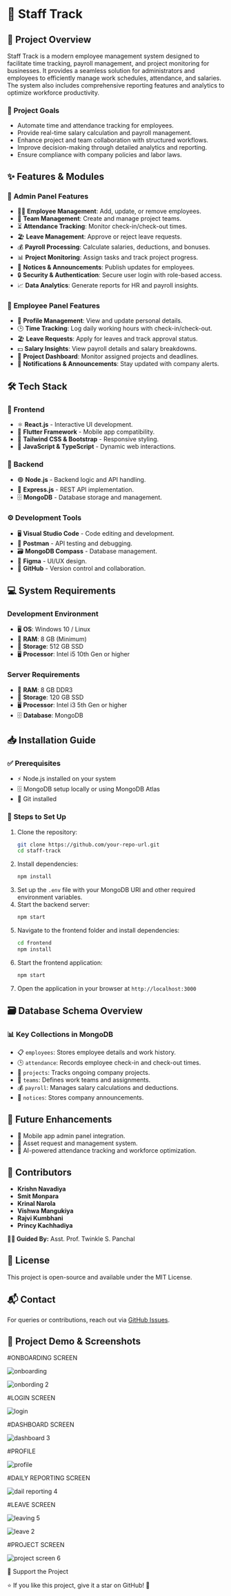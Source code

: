 # 🚀 Staff Track

## 📌 Project Overview
Staff Track is a modern employee management system designed to facilitate time tracking, payroll management, and project monitoring for businesses. It provides a seamless solution for administrators and employees to efficiently manage work schedules, attendance, and salaries. The system also includes comprehensive reporting features and analytics to optimize workforce productivity.

### 🎯 **Project Goals**
- Automate time and attendance tracking for employees.
- Provide real-time salary calculation and payroll management.
- Enhance project and team collaboration with structured workflows.
- Improve decision-making through detailed analytics and reporting.
- Ensure compliance with company policies and labor laws.

## ✨ Features & Modules
### 🔹 **Admin Panel Features**
- 👨‍💼 **Employee Management**: Add, update, or remove employees.
- 👥 **Team Management**: Create and manage project teams.
- ⏳ **Attendance Tracking**: Monitor check-in/check-out times.
- 🏖️ **Leave Management**: Approve or reject leave requests.
- 💰 **Payroll Processing**: Calculate salaries, deductions, and bonuses.
- 📊 **Project Monitoring**: Assign tasks and track project progress.
- 📢 **Notices & Announcements**: Publish updates for employees.
- 🔒 **Security & Authentication**: Secure user login with role-based access.
- 📈 **Data Analytics**: Generate reports for HR and payroll insights.

### 🔹 **Employee Panel Features**
- 👤 **Profile Management**: View and update personal details.
- 🕒 **Time Tracking**: Log daily working hours with check-in/check-out.
- 🏖️ **Leave Requests**: Apply for leaves and track approval status.
- 💵 **Salary Insights**: View payroll details and salary breakdowns.
- 📌 **Project Dashboard**: Monitor assigned projects and deadlines.
- 🔔 **Notifications & Announcements**: Stay updated with company alerts.

## 🛠️ Tech Stack
### 🎨 **Frontend**
- ⚛️ **React.js** - Interactive UI development.
- 📱 **Flutter Framework** - Mobile app compatibility.
- 🎨 **Tailwind CSS & Bootstrap** - Responsive styling.
- 📝 **JavaScript & TypeScript** - Dynamic web interactions.

### 🔧 **Backend**
- 🟢 **Node.js** - Backend logic and API handling.
- 🔄 **Express.js** - REST API implementation.
- 🗄️ **MongoDB** - Database storage and management.

### ⚙️ **Development Tools**
- 🖥️ **Visual Studio Code** - Code editing and development.
- 🔬 **Postman** - API testing and debugging.
- 🗃️ **MongoDB Compass** - Database management.
- 🎨 **Figma** - UI/UX design.
- 🔗 **GitHub** - Version control and collaboration.

## 💻 System Requirements
### **Development Environment**
- 🖥️ **OS**: Windows 10 / Linux
- 💾 **RAM**: 8 GB (Minimum)
- 💽 **Storage**: 512 GB SSD
- 🖥️ **Processor**: Intel i5 10th Gen or higher

### **Server Requirements**
- 💾 **RAM**: 8 GB DDR3
- 💽 **Storage**: 120 GB SSD
- 🖥️ **Processor**: Intel i3 5th Gen or higher
- 🗄️ **Database**: MongoDB

## 📥 Installation Guide
### ✅ **Prerequisites**
- ⚡ Node.js installed on your system
- 🗄️ MongoDB setup locally or using MongoDB Atlas
- 🔗 Git installed

### 📌 **Steps to Set Up**
1. Clone the repository:
   ```sh
   git clone https://github.com/your-repo-url.git
   cd staff-track
   ```
2. Install dependencies:
   ```sh
   npm install
   ```
3. Set up the `.env` file with your MongoDB URI and other required environment variables.
4. Start the backend server:
   ```sh
   npm start
   ```
5. Navigate to the frontend folder and install dependencies:
   ```sh
   cd frontend
   npm install
   ```
6. Start the frontend application:
   ```sh
   npm start
   ```
7. Open the application in your browser at `http://localhost:3000`

## 🗃️ Database Schema Overview
### 📊 **Key Collections in MongoDB**
- 📋 `employees`: Stores employee details and work history.
- 🕒 `attendance`: Records employee check-in and check-out times.
- 📌 `projects`: Tracks ongoing company projects.
- 👥 `teams`: Defines work teams and assignments.
- 💰 `payroll`: Manages salary calculations and deductions.
- 📢 `notices`: Stores company announcements.

## 🚀 Future Enhancements
- 📱 Mobile app admin panel integration.
- 🏢 Asset request and management system.
- 🧠 AI-powered attendance tracking and workforce optimization.

## 👥 Contributors
- **Krishn Navadiya**  
- **Smit Monpara**  
- **Krinal Narola**  
- **Vishwa Mangukiya**  
- **Rajvi Kumbhani**  
- **Princy Kachhadiya**  

**👨‍🏫 Guided By:** Asst. Prof. Twinkle S. Panchal

## 📜 License
This project is open-source and available under the MIT License.

## 📬 Contact
For queries or contributions, reach out via [GitHub Issues](https://github.com/your-repo-url/issues).

## 🎥 Project Demo & Screenshots


#ONBOARDING SCREEN

![onboarding](https://github.com/user-attachments/assets/318c995b-ed3f-4554-a52f-e2d6e112770c)

![onbording 2](https://github.com/user-attachments/assets/7fc9a11f-6b46-4d18-b8f0-a9ea4458ee49)

#LOGIN SCREEN

![login](https://github.com/user-attachments/assets/03f8a764-e815-4436-8702-2c868095644e)

#DASHBOARD SCREEN

![dashboard 3](https://github.com/user-attachments/assets/cd14977c-f39a-420b-8a2a-86617397147b)

#PROFILE

![profile](https://github.com/user-attachments/assets/37fdb2de-42fa-4916-bfee-7b51e93f6f05)

#DAILY REPORTING SCREEN

![dail reporting 4](https://github.com/user-attachments/assets/50000bd8-39e5-4cf7-ab31-dc3583570e96)

#LEAVE SCREEN

![leaving 5](https://github.com/user-attachments/assets/be419171-3e7e-42df-859d-b80f44849c78)

![leave  2](https://github.com/user-attachments/assets/717c23b6-4973-471f-a6e9-927c7b8467a8)

#PROJECT SCREEN

![project screen 6](https://github.com/user-attachments/assets/c56eb634-bcd4-46d8-8abb-60d64378278d)





🌟 Support the Project

⭐ If you like this project, give it a star on GitHub! 🚀




